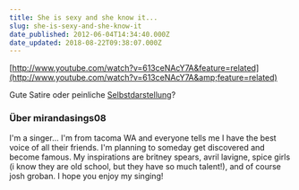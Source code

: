```yaml
---
title: She is sexy and she know it...
slug: she-is-sexy-and-she-know-it
date_published: 2012-06-04T14:34:40.000Z
date_updated: 2018-08-22T09:38:07.000Z
---
```


[http://www.youtube.com/watch?v=613ceNAcY7A&feature=related](http://www.youtube.com/watch?v=613ceNAcY7A&amp;feature=related)

Gute Satire oder peinliche [Selbstdarstellung](http://www.youtube.com/user/mirandasings08)?

### Über mirandasings08

I'm a singer... I'm from tacoma WA and everyone tells me I have the best voice of all their friends. I'm planning to someday get discovered and become famous. My inspirations are britney spears, avril lavigne, spice girls (i know they are old school, but they have so much talent!), and of course josh groban. I hope you enjoy my singing!
